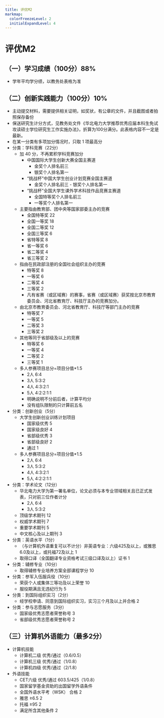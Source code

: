 ```yaml
---
title: 评优M2
markmap:
  colorFreezeLevel: 2
  initialExpandLevel: 4
---
```

# 评优M2
## （一）学习成绩（100分）88% 
  - 学年平均学分绩，以教务处表格为准 
## （二）创新实践能力（100分）10% 
  - 主动提交材料，需要提供相关证明，如奖状，有公章的文件，并且截图或者拍照保存备份 
  - 保送研究生计分方式，见教务处文件《华北电力大学推荐优秀应届本科生免试攻读硕士学位研究生工作实施办法》，折算为100分满分。此表格内容不一定是最新。 
  - 在某一分类有多项加分情况时，只取 1 项最高分 
  - 分类：学科竞赛（22分） 
    - 加 40 分，不再累积学科竞赛加分 
      - 中国国际大学生创新大赛全国主赛道 
        - 金奖个人排名前三 
        - 银奖个人排名第一 
      - “挑战杯”中国大学生创业计划竞赛全国主赛道 
        - 金奖个人排名前三 - 银奖个人排名第一 
      - “挑战杯”全国大学生课外学术科技作品竞赛主赛道 
        - 全国特等奖个人排名前三 
        - 一等奖个人排名第一 
    - 主要指由教育部、团中央等国家部委主办的竞赛 
      - 全国特等奖 22 
      - 全国一等奖 18 
      - 全国二等奖 12 
      - 全国三等奖 6 
      - 省特等奖 8 
      - 省一等奖 6 
      - 省二等奖 4 
      - 省三等奖 2 
    - 指由在民政部注册的全国社会组织主办的竞赛 
      - 特等奖 8 
      - 一等奖 6 
      - 二等奖 4 
      - 三等奖 2 
      - 凡有省赛（或区域赛）的赛事，省赛（或区域赛）获奖按北京市教育委员会、河北省教育厅、科技厅主办的竞赛加分。 
    - 由北京市教育委员会、河北省教育厅、科技厅等部门主办的竞赛 
      - 特等奖 7 
      - 一等奖 5 
      - 二等奖 3 
      - 三等奖 2 
    - 其他等同于省部级及以上的竞赛 
      - 特等奖 6 
      - 一等奖 4 
      - 二等奖 2 
      - 三等奖 1 
    - 多人参赛项目总分=项目分值*1.5 
      - 2人 6:4 
      - 3人 5:3:2 
      - 4人 4:3:2:1 
      - 5人 4:2:2:1:1 
      - 明确说明不分前后者，计算平均分 
      - 没有组队限制的只计算前五名 
  - 分类：创新创业（5分） 
    - 大学生创新创业训练计划项目 
      - 国家级优秀 5 
      - 国家级良好 4 
      - 省部级优秀 3 
      - 省部级良好 2 
      - 通过 1 
    - 多人参赛项目总分=项目分值\*1.5 
      - 2人 6:4 
      - 3人 5:3:2 
      - 4人 4:3:2:1 
      - 5人 4:2:2:1:1 
  - 分类：学术论文（12分） 
    - 华北电力大学为第一署名单位，论文必须与本专业领域相关且已正式发表，只对前三位作者计分 
      - 2人 6:4 
      - 3人 5:3:2 
    - 顶级学术期刊 12 
    - 权威学术期刊 7 
    - 重要学术期刊 5 
    - 中文核心及以上期刊 3
  - 分类：英语水平（1分） 
    - （与计算机外语重复可以不计分）非英语专业：六级425及以上，或雅思6.0及以上，或托福72及以上 1 
    - 取得口译（全国翻译专业资格考试三级口译及以上）证书 1 
  - 分类：辅修专业（10分） 
    - 取得辅修专业培养方案全部课程学分 10 
  - 分类：参军入伍服兵役（10分） 
    - 荣获个人或集体三等功及以上荣誉 10 
    - 服役期满且无违纪行为 5 
  - 分类：到国际组织实习（2分） 
    - 经学校申请、同意到国际组织实习，实习三个月及以上并合格 2 
  - 分类：参与志愿服务（3分） 
    - 国家级优秀志愿者荣誉称号 3 
    - 省部级优秀志愿者荣誉称号 2 
## （三）计算机外语能力（最多2分） 
  - 计算机技能 
    - 计算机二级 优秀/通过（0.6/0.5） 
    - 计算机三级 优秀/通过（1/0.8） 
    - 计算机四级 优秀/通过（2/1.8） 
  - 外语技能 
    - CET六级 优秀/通过 603.5/425（1/0.8） 
    - 国家留学基金资助的出国留学外语条件 
    - 全国外语水平考（WSK） 合格 2 
    - 雅思 ≥6.5 2 
    - 托福 ≥95 2 
    - 满足所含其他条件 2